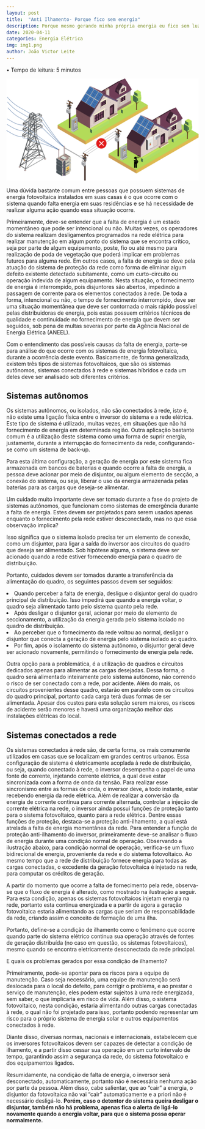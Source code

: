 ```yaml
---
layout: post
title:  "Anti Ilhamento- Porque fico sem energia"
description: Porque mesmo gerando minha própria energia eu fico sem luz, quando a concessionária não fornece
date: 2020-04-11
categories: Energia Elétrica
img: img1.png
author: João Victor Leite
---
```



•	Tempo de leitura: 5 minutos


![Inicio](https://raw.githubusercontent.com/primariaenergia/blog/gh-pages/_posts/img1.png)

Uma dúvida bastante comum entre pessoas que possuem sistemas de energia fotovoltaica instalados em suas casas é o que ocorre com o sistema quando falta energia em suas residências e se há necessidade de realizar alguma ação quando essa situação ocorre. 

Primeiramente, deve-se entender que a falta de energia é um estado momentâneo que pode ser intencional ou não. Muitas vezes, os operadores do sistema realizam desligamentos programados na rede elétrica para realizar manutenção em algum ponto do sistema que se encontra crítico, seja por parte de algum equipamento, poste, fio ou até mesmo para realização de poda de vegetação que poderá implicar em problemas futuros para alguma rede. Em outros casos, a falta de energia se deve pela atuação do sistema de proteção da rede como forma de eliminar algum defeito existente detectado subitamente, como um curto-circuito ou operação indevida de algum equipamento. Nesta situação, o fornecimento de energia é interrompido, pois disjuntores são abertos, impedindo a passagem de corrente para os elementos conectados à rede.  De toda a forma, intencional ou não, o tempo de fornecimento interrompido, deve ser uma situação momentânea que deve ser contornada o mais rápido possível pelas distribuidoras de energia, pois estas possuem critérios técnicos de qualidade e continuidade no fornecimento de energia que devem ser seguidos, sob pena de multas severas por parte da Agência Nacional de Energia Elétrica (ANEEL).  

Com o entendimento das possíveis causas da falta de energia, parte-se para análise do que ocorre com os sistemas de energia fotovoltaica, durante a ocorrência deste evento. Basicamente, de forma generalizada, existem três tipos de sistemas fotovoltaicos, que são os sistemas autônomos, sistemas conectados à rede e sistemas híbridos e cada um deles deve ser analisado sob diferentes critérios.


<h2>Sistemas autônomos </h2>

Os sistemas autônomos, ou isolados, não são conectados à rede, isto é, não existe uma ligação física entre o inversor do sistema e a rede elétrica. Este tipo de sistema é utilizado, muitas vezes, em situações que não há fornecimento de energia em determinada região. Outra aplicação bastante comum é a utilização deste sistema como uma forma de suprir energia, justamente, durante a interrupção do fornecimento da rede, configurando-se como um sistema de back-up.  
  
Para esta última configuração, a geração de energia por este sistema fica armazenada em bancos de baterias e quando ocorre a falta de energia, a pessoa deve acionar por meio de disjuntor, ou algum elemento de secção, a conexão do sistema, ou seja, liberar o uso da energia armazenada pelas baterias para as cargas que deseja-se alimentar.  
  
Um cuidado muito importante deve ser tomado durante a fase do projeto de sistemas autônomos, que funcionam como sistemas de emergência durante a falta de energia. Estes devem ser projetados para serem usados apenas enquanto o fornecimento pela rede estiver desconectado, mas no que essa observação implica?  
  
Isso significa que o sistema isolado precisa ter um elemento de conexão, como um disjuntor, para ligar a saída do inversor aos circuitos do quadro que deseja ser alimentado. Sob hipótese alguma, o sistema deve ser acionado quando a rede estiver fornecendo energia para o quadro de distribuição.  
  
Portanto, cuidados devem ser tomados durante a transferência da alimentação do quadro, os seguintes passos devem ser seguidos:
  
<li>Quando perceber a falta de energia, desligue o disjuntor geral do quadro principal de distribuição. Isso impedirá que quando a energia voltar, o quadro seja alimentado tanto pelo sistema quanto pela rede.</l1>
<li>Após desligar o disjuntor geral, acionar por meio de elemento de seccionamento, a utilização da energia gerada pelo sistema isolado no quadro de distribuição.</li>
<li>Ao perceber que o fornecimento da rede voltou ao normal, desligar o disjuntor que conecta a geração de energia pelo sistema isolado ao quadro.</li>
<li>Por fim, após o isolamento do sistema autônomo, o disjuntor geral deve ser acionado novamente, permitindo o fornecimento de energia pela rede. </li>    
        
Outra opção para a problemática, é a utilização de quadros e circuitos dedicados apenas para alimentar as cargas desejadas. Dessa forma, o quadro será alimentado inteiramente pelo sistema autônomo, não correndo o risco de ser conectado com a rede, por acidente. Além do mais, os circuitos provenientes desse quadro, estarão em paralelo com os circuitos do quadro principal, portanto cada carga terá duas formas de ser alimentada. Apesar dos custos para esta solução serem maiores, os riscos de acidente serão menores e haverá uma organização melhor das instalações elétricas do local.  
     

<h2> Sistemas conectados a rede </h2>
  
Os sistemas conectados à rede são, de certa forma, os mais comumente utilizados em casas que se localizam em grandes centros urbanos. Essa configuração de sistema é eletricamente acoplada à rede de distribuição, ou seja, quando conectado à rede, o inversor desempenha o papel de uma fonte de corrente, injetando corrente elétrica, a qual deve estar sincronizada com a forma de onda da tensão. Para realizar esse sincronismo entre as formas de onda, o inversor deve, a todo instante, estar recebendo energia da rede elétrica. 
Além de realizar a conversão da energia de corrente contínua para corrente alternada, controlar a injeção de corrente elétrica na rede, o inversor ainda possui funções de proteção tanto para o sistema fotovoltaico, quanto para a rede elétrica. Dentre essas funções de proteção, destaca-se a proteção anti-ilhamento, a qual está atrelada a falta de energia momentânea da rede. 
Para entender a função de proteção anti-ilhamento do inversor, primeiramente deve-se analisar o fluxo de energia durante uma condição normal de operação. Observando a ilustração abaixo, para condição normal de operação, verifica-se um fluxo bidirecional de energia, proveniente da rede e do sistema fotovoltaico. Ao mesmo tempo que a rede de distribuição fornece energia para todas as cargas conectadas, o excedente da geração fotovoltaica é injetado na rede, para computar os créditos de geração.      

  
A partir do momento que ocorre a falta de fornecimento pela rede, observa-se que o fluxo de energia é alterado, como mostrado na ilustração a seguir. Para esta condição, apenas os sistemas fotovoltaicos injetam energia na rede, portanto esta continua energizada e a partir de agora a geração fotovoltaica estaria alimentando as cargas que seriam de responsabilidade da rede, criando assim o conceito de formação de uma ilha.
  

  
Portanto, define-se a condição de ilhamento como o fenômeno que ocorre quando parte do sistema elétrico continua sua operação através de fontes de geração distribuída (no caso em questão, os sistemas fotovoltaicos), mesmo quando se encontra eletricamente desconectada da rede principal.  
    
E quais os problemas gerados por essa condição de ilhamento?  
      
Primeiramente, pode-se apontar para os riscos para a equipe de manutenção. Caso seja necessário, uma equipe de manutenção será deslocada para o local do defeito, para corrigir o problema, e ao prestar o serviço de manutenção, eles podem estar sujeitos à uma rede energizada, sem saber, o que implicaria em risco de vida. Além disso, o sistema fotovoltaico, nesta condição, estaria alimentando outras cargas conectadas à rede, o qual não foi projetado para isso, portanto podendo representar um risco para o próprio sistema de energia solar e outros equipamentos conectados à rede.  
    
Diante disso, diversas normas, nacionais e internacionais, estabelecem que os inversores fotovoltaicos devem ser capazes de detectar a condição de ilhamento, e a partir disso cessar sua operação em um curto intervalo de tempo, garantindo assim a segurança da rede, do sistema fotovoltaico e dos equipamentos ligados.
    
 
     
         
Resumidamente, na condição de falta de energia, o inversor será desconectado, automaticamente, portanto não é necessária nenhuma ação por parte da pessoa. Além disso, cabe salientar, que ao “cair” a energia, o disjuntor da fotovoltaica não vai “cair” automaticamente e a priori não é necessário desligá-lo. **Porém, caso o detentor do sistema queira desligar o disjuntor, também não há problema, apenas fica o alerta de ligá-lo novamente quando a energia voltar, para que o sistema possa operar normalmente.**  
